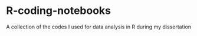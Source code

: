 # R-coding-notebooks
A collection of the codes I used for data analysis in R during my dissertation
